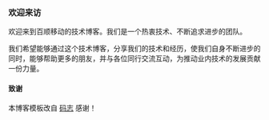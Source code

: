 ### 欢迎来访

欢迎来到百顺移动的技术博客。我们是一个热衷技术、不断追求进步的团队。

我们希望能够通过这个技术博客，分享我们的技术和经历，使我们自身不断进步的同时，能够帮助更多的朋友，并与各位同行交流互动，为推动业内技术的发展贡献一份力量。

#### 致谢

本博客模板改自 [码志](https://github.com/mzlogin/mzlogin.github.io) 感谢！
